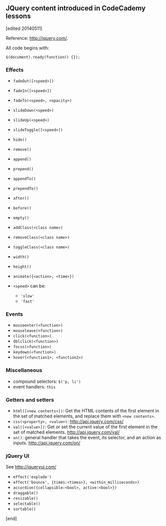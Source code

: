 ## JQuery content introduced in CodeCademy lessons

[edited 20140511]

Reference: http://jquery.com/.

All code begins with:

    $(document).ready(function() {});

### Effects

 * `fadeOut([<speed>])`
 * `fadeIn([<speed>])`
 * `fadeTo(<speed>, <opacity>)`
 * `slideDown(<speed>)`
 * `slideUp(<speed>)`
 * `slideToggle([<speed>])`
 * `hide()`
 * `remove()`
 * `append()`
 * `prepend()`
 * `appendTo()`
 * `prependTo()`
 * `after()`
 * `before()`
 * `empty()`
 * `addClass(<class name>)`
 * `removeClass(<class name>)`
 * `toggleClass(<class name>)`
 * `width()`
 * `height()`
 * `animate({<action>, <time>})`

 * `<speed>` can be:
   * `'slow'`
   * `'fast'`

### Events

 * `mouseenter(<function>)`
 * `mouseleave(<function>)`
 * `click(<function>)`
 * `dblclick(<function>)`
 * `focus(<function>)`
 * `keydown(<function>)`
 * `hover(<function1>, <function2>)`

### Miscellaneous

 * compound selectors: `$('p, li')`
 * event handlers: `this`

### Getters and setters

 * `html([<new contents>])`: Get the HTML contents of the first element in the set of matched elements, and replace them with `<new contents>`.
 * `css(<property>, <value>)`: http://api.jquery.com/css/
 * `val([<value>])`: Get or set the current value of the first element in the set of matched elements. http://api.jquery.com/val/
 * `on()`: general handler that takes the event, its selector, and an action as inputs. http://api.jquery.com/on/


### jQuery UI 

See http://jqueryui.com/

 * `effect('explode')`
 * `effect('bounce', {times:<times>}, <within_milliseconds>)`
 * `accordion({collapsible:<bool>, active:<bool>})`
 * `draggable()`
 * `resizable()`
 * `selectable()`
 * `sortable()`

[end]